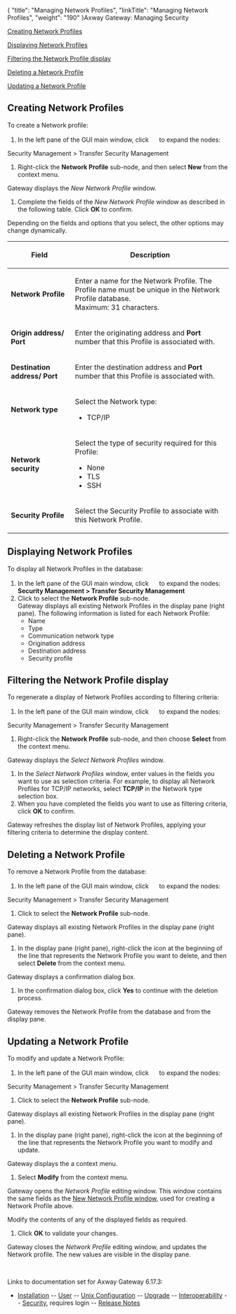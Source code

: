 {
    "title": "Managing Network Profiles",
    "linkTitle": "Managing Network Profiles",
    "weight": "190"
}<span class="mc-variable axway_variables.Component_Long_Name variable">Axway Gateway</span>: Managing Security

[Creating Network Profiles](#Defining_Network_Profiles)

[Displaying Network Profiles](#Displaying_Net_Prof)

[Filtering the Network Profile display](#Filtering_Net_Prof_display)

[Deleting a Network Profile](#Deleting_net_prof)

[Updating a Network Profile](#Updating_Net_Prof)

<span id="Defining_Network_Profiles"></span>

## Creating Network Profiles

To create a Network profile:

1.  In the left pane of the GUI main window, click <img src="/Images/Gateway/expand_marker.gif" width="16" height="16" /> to expand the nodes:

Security Management &gt; Transfer Security Management

1.  Right-click the <span style="font-weight: bold;">Network Profile</span> sub-node, and then select <span style="font-weight: bold;">New</span> from the context menu.

Gateway displays the <span id="New_Network_Profile_window"></span><span style="font-style: italic;">New Network Profile</span> window.

1.  Complete the fields of the <span style="font-style: italic;">New Network Profile</span> window as described in the following table. Click <span style="font-weight: bold;">OK</span> to confirm.

Depending on the fields and options that you select, the other options may change dynamically.

<table>
         
         
         
   
   <thead>
      <tr>
<th class="HeadE-Column1-Header1"><p>Field</p>         </th>
<th class="HeadD-Column1-Header1"><p>Description</p>         </th>
      </tr>
   </thead>
   <tbody>
      <tr>
         <td><p><span style="font-weight: bold;">Network Profile</span></p>         </td>
         <td><p>Enter a name for the Network Profile. The Profile name must be unique in the Network Profile database.<br />
Maximum: 31 characters.</p>         </td>
      </tr>
      <tr>
         <td><p><span style="font-weight: bold;">Origin address/ Port</span></p>         </td>
         <td><p>Enter the originating address and <span style="font-weight: bold;">Port</span> number that this Profile is associated with.</p>         </td>
      </tr>
      <tr>
         <td><p><span style="font-weight: bold;">Destination address/ Port</span></p>         </td>
         <td><p>Enter the destination address and <span style="font-weight: bold;">Port</span> number that this Profile is associated with.</p>         </td>
      </tr>
      <tr>
         <td><p><span style="font-weight: bold;">Network type</span></p>         </td>
         <td><p>Select the Network type:</p>
<ul>
<li>TCP/IP</li>
</ul>         </td>
      </tr>
      <tr>
         <td><p><span style="font-weight: bold;">Network security</span></p>         </td>
         <td><p>Select the type of security required for this Profile:</p>
<ul>
<li>None</li>
<li>TLS</li>
<li>SSH</li>
</ul>         </td>
      </tr>
      <tr>
         <td><p><span style="font-weight: bold;">Security Profile</span></p>         </td>
         <td><p>Select the Security Profile to associate with this Network Profile.</p>         </td>
      </tr>
   </tbody>
</table>

<span id="Displaying_Net_Prof"></span>

## Displaying Network Profiles

To display all Network Profiles in the database:

1.  In the left pane of the GUI main window, click <img src="/Images/Gateway/expand_marker.gif" width="16" height="16" /> to expand the nodes:  
    <span style="font-weight: bold;">Security Management > Transfer Security Management</span>
2.  Click to select the <span style="font-weight: bold;">Network Profile</span> sub-node.  
    Gateway displays all existing Network Profiles in the display pane (right pane). The following information is listed for each Network Profile:
    -   Name
    -   Type
    -   Communication network type
    -   Origination address
    -   Destination address
    -   Security profile

<span id="Filtering_Net_Prof_display"></span>

## Filtering the Network Profile display

To regenerate a display of Network Profiles according to filtering criteria:

1.  In the left pane of the GUI main window, click <img src="/Images/Gateway/expand_marker.gif" width="16" height="16" /> to expand the nodes:

Security Management &gt; Transfer Security Management

1.  Right-click the <span style="font-weight: bold;">Network Profile</span> sub-node, and then choose <span style="font-weight: bold;">Select</span> from the context menu.

Gateway displays the <span style="font-style: italic;">Select Network Profiles</span> window.

1.  In the <span style="font-style: italic;">Select Network Profiles</span> window, enter values in the fields you want to use as selection criteria. For example, to display all Network Profiles for TCP/IP networks, select <span style="font-weight: bold;">TCP/IP</span> in the Network type selection box.
2.  When you have completed the fields you want to use as filtering criteria, click <span style="font-weight: bold;">OK</span> to confirm.

Gateway refreshes the display list of Network Profiles, applying your filtering criteria to determine the display content.

<span id="Deleting_net_prof"></span>

## Deleting a Network Profile

To remove a Network Profile from the database:

1.  In the left pane of the GUI main window, click <img src="/Images/Gateway/expand_marker.gif" width="16" height="16" /> to expand the nodes:

Security Management &gt; Transfer Security Management

1.  Click to select the <span style="font-weight: bold;">Network Profile</span> sub-node.

Gateway displays all existing Network Profiles in the display pane (right pane).

1.  In the display pane (right pane), right-click the icon at the beginning of the line that represents the Network Profile you want to delete, and then select <span style="font-weight: bold;">Delete</span> from the context menu.

Gateway displays a confirmation dialog box.

1.  In the confirmation dialog box, click <span style="font-weight: bold;">Yes</span> to continue with the deletion process.

Gateway removes the Network Profile from the database and from the display pane.

<span id="Updating_Net_Prof"></span>

## Updating a Network Profile

To modify and update a Network Profile:

1.  In the left pane of the GUI main window, click <img src="/Images/Gateway/expand_marker.gif" width="16" height="16" /> to expand the nodes:

Security Management &gt; Transfer Security Management

1.  Click to select the <span style="font-weight: bold;">Network Profile</span> sub-node.

Gateway displays all existing Network Profiles in the display pane (right pane).

1.  In the display pane (right pane), right-click the icon at the beginning of the line that represents the Network Profile you want to modify and update.

Gateway displays the a context menu.

1.  Select <span style="font-weight: bold;">Modify</span> from the context menu.

Gateway opens the <span style="font-style: italic;">Network Profile</span> editing window. This window contains the same fields as the [New Network Profile window](#New_Network_Profile_window), used for creating a Network Profile above.

Modify the contents of any of the displayed fields as required.

1.  Click <span style="font-weight: bold;">OK</span> to validate your changes.

Gateway closes the <span style="font-style: italic;">Network Profile</span> editing window, and updates the Network profile. The new values are visible in the display pane.

 

Links to documentation set for Axway Gateway <span class="mc-variable axway_variables.Release_Number variable">6.17.3</span>:

-   [Installation](#) -- [User](#) -- [Unix Configuration](#) -- [Upgrade](#) -- [Interoperability](#) -- [Security](#), requires login -- [Release Notes](#)
